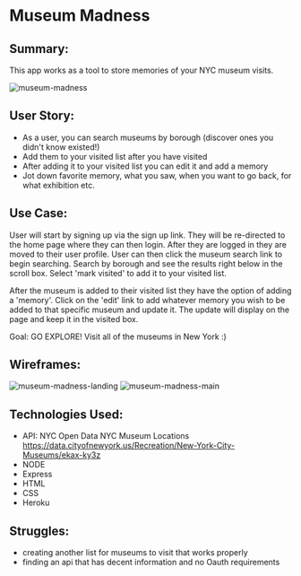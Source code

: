 # Museum Madness

## Summary:
This app works as a tool to store memories of your NYC museum visits.

![museum-madness](http://i.imgur.com/ECEXckq.jpg)

## User Story:
- As a user, you can search museums by borough (discover ones you didn't know existed!)
- Add them to your visited list after you have visited
- After adding it to your visited list you can edit it and add a memory
- Jot down favorite memory, what you saw, when you want to go back, for what exhibition etc.

## Use Case:
User will start by signing up via the sign up link. They will be re-directed to the home page where they can then login. After they are logged in they are moved to their user profile. User can then click the museum search link to begin searching. Search by borough and see the results right below in the scroll box. Select 'mark visited' to add it to your visited list.

After the museum is added to their visited list they have the option of adding a 'memory'. Click on the 'edit' link to add whatever memory you wish to be added to that specific museum and update it. The update will display on the page and keep it in the visited box.

Goal: GO EXPLORE! Visit all of the museums in New York :)

## Wireframes:
![museum-madness-landing](http://i.imgur.com/v5Kpbh8.png)
![museum-madness-main](http://i.imgur.com/Up5jCJ5.png)

## Technologies Used:
- API: NYC Open Data NYC Museum Locations https://data.cityofnewyork.us/Recreation/New-York-City-Museums/ekax-ky3z
- NODE
- Express
- HTML
- CSS
- Heroku

## Struggles:
- creating another list for museums to visit that works properly
- finding an api that has decent information and no Oauth requirements
